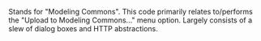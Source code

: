 Stands for "Modeling Commons". This code primarily relates to/performs the "Upload to Modeling Commons..." menu option. Largely consists of a slew of dialog boxes and HTTP abstractions.
